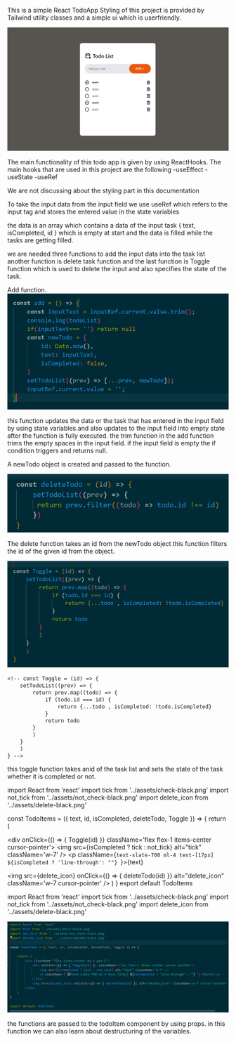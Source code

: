 This is a simple React TodoApp
Styling of this project is provided by Tailwind utility classes and a simple ui which is userfriendly.

![alt text](image.png)

The main functionality of this todo app is given by using ReactHooks.
The main hooks that are used in this project are the following
 -useEffect
 -useState
 -useRef

We are not discussing about the styling part in this documentation

To take the input data from the input field we use useRef which refers to the input tag and stores the entered value in the state variables

the data is an array which contains a data of the input task 
{
    text,
    isCompleted,
    id
}
 which is empty at start and the data is filled while the tasks are getting filled.

we are needed three functions to add the input data into the task list 
another function is delete task function
and the last function is Toggle function which is used to delete the input and also specifies the state of the task.


Add function.
    ![alt text](image-1.png)
    <!-- const add = () => {
        const inputText = inputRef.current.value.trim();
        console.log(todoList)
        if(inputText=== '') return null
        const newTodo = {
            id: Date.now(),
            text: inputText,
            isCompleted: false,
        }
        setTodoList((prev) => [...prev, newTodo]);
        inputRef.current.value = '';
    } -->

this function updates the data or the task that has entered in the input field by using state variables.and also updates to the input field into empty state after the function is fully executed.
the trim function in the add function trims the empty spaces in the input field.
if the input field is empty the if condition triggers and returns null.

A newTodo object is created and passed to the function.

<!-- 
 const deleteTodo = (id) => { 
        setTodoList((prev) => {
         return prev.filter((todo) => todo.id !== id)
        })
    } -->
![alt text](image-2.png)

The delete function takes an id from the newTodo object
this function filters the id of the given id from the object.



![alt text](image-3.png)

    
    <!-- const Toggle = (id) => {
        setTodoList((prev) => {
            return prev.map((todo) => {
                if (todo.id === id) {
                    return {...todo , isCompleted: !todo.isCompleted}
                }
                return todo
            }
            )
        }
        )
    } -->

this toggle function takes anid of the task list and sets the state of the task whether it is completed or not.

import React from 'react'
import tick from '../assets/check-black.png'
import not_tick from '../assets/not_check-black.png'
import delete_icon from '../assets/delete-black.png'



const TodoItems = ({ text, id, isCompleted, deleteTodo, Toggle }) => {
    return (
        <div className='flex items-center my-3 gap-2'>
            <div onClick={() => { Toggle(id) }} className='flex flex-1 items-center cursor-pointer'>
                <img src={isCompleted ? tick : not_tick} alt="tick" className='w-7' />
                <p className={`text-slate-700 ml-4 text-[17px] ${isCompleted ? 'line-through': ""} `}>{text}</p>
            </div>
            <img src={delete_icon} onClick={() => { deleteTodo(id) }} alt="delete_icon" className='w-7 cursor-pointer' />
        </div>
    )
}
export default TodoItems

import React from 'react'
import tick from '../assets/check-black.png'
import not_tick from '../assets/not_check-black.png'
import delete_icon from '../assets/delete-black.png'

![alt text](image-4.png)


the functions are passed to the todoItem component by using props.
in this function we can also learn about destructuring of the variables.